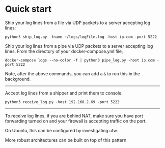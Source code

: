 # Quick start

Ship your log lines from a file via UDP packets to a server accepting log lines:
```
python3 ship_log.py -fname ~/logs/logFile.log -host ip.com -port 5222  
```

Ship your log lines from a pipe via UDP packets to a server accepting log lines. From the directory of your docker-compose.yml file,
```
docker-compose logs --no-color -f | python3 pipe_log.py -host ip.com -port 5222  
```

Note, after the above commands, you can add a ```&``` to run this in the background.

<hr>

Accept log lines from a shipper and print them to console.
```
python3 receive_log.py -host 192.168.2.69 -port 5222
```
<hr>
To receive log lines, if you are behind NAT, make sure you have port forwarding turned on and your firewall is accepting traffic on the port.

On Ubuntu, this can be configured by investigating ufw.

More robust architectures can be built on top of this pattern.

